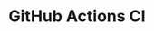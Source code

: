 # GitHub Actions CI














































































































































































































































































































































































































































































































































































